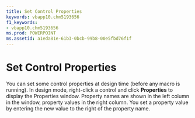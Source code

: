 ```yaml
---
title: Set Control Properties
keywords: vbapp10.chm5193656
f1_keywords:
- vbapp10.chm5193656
ms.prod: POWERPOINT
ms.assetid: a1eda81e-61b3-0bcb-99b8-00e5fbd76f1f
---
```



# Set Control Properties

You can set some control properties at design time (before any macro is running). In design mode, right-click a control and click  **Properties** to display the Properties window. Property names are shown in the left column in the window, property values in the right column. You set a property value by entering the new value to the right of the property name.


